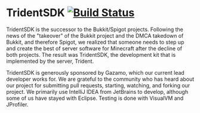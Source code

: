 TridentSDK [![Build Status](https://travis-ci.org/TridentSDK/Trident.svg?branch=bleeding-edge)](https://travis-ci.org/TridentSDK/Trident)
=========

TridentSDK is the successor to the Bukkit/Spigot projects. Following the news of the "takeover" of the Bukkit project and the DMCA takedown of Bukkit, and therefore Spigot, we realized that someone needs to step up and create the best of server software for Minecraft after the decline of both projects. The result was TridentSDK, the development kit that is implemented by the server, Trident.

TridentSDK is generously sponsored by Gazamo, which our current lead developer works for. We are grateful to the community who has heard about our project for submitting pull requests, starting, watching, and forking our project. We primarily use IntelliJ IDEA from JetBrains to develop, although some of us have stayed with Eclipse. Testing is done with VisualVM and JProfiler.
